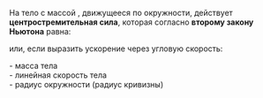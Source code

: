 На тело с массой <InlineMath math="m">, движущееся по окружности, действует **центростремительная сила**,
которая согласно **второму закону Ньютона** равна:

<BlockMath math="
    \vec F_\text{цc}=m\vec a_\text{цс}=m\frac{v^2}{R}
">

или, если выразить ускорение через угловую скорость:

<BlockMath math="
    \vec F_\text{цс}=m\omega ^2R
">

<p>
    <InlineMath math="m"> - масса тела<br/>
    <InlineMath math="v"> - линейная скорость тела<br/>
    <InlineMath math="R"> - радиус окружности (радиус кривизны)
</p>

<!-- TODO: Пример задачи с графиком -->

<!-- Центростремительная сила <InlineMath math="\vec F_\text{цс}"> противодействует центробежной силе -->
<!-- <InlineMath math="\vec F_\text{цб}"> и по **третьему закону Ньютона** <InlineMath math="\vec F_\text{цс}"> -->
<!-- по модуля равна, но противоположна по направлению <InlineMath math="\vec F_\text{цб}"> -->